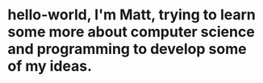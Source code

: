 # hello-world, I'm Matt, trying to learn some more about computer science and programming to develop some of my ideas.
